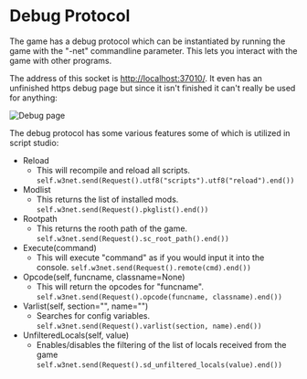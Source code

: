 # Debug Protocol



The game has a debug protocol which can be instantiated by running the game with the "-net" commandline parameter. This lets you interact with the game with other programs.

The address of this socket is [http://localhost:37010/](http://localhost:37010/). It even has an unfinished https debug page but since it isn't finished it can't really be used for anything:

![Debug page](http://i.imgur.com/mUZPufZ.png)

The debug protocol has some various features some of which is utilized in script studio:

* Reload
  * This will recompile and reload all scripts. `self.w3net.send(Request().utf8("scripts").utf8("reload").end())`
* Modlist
  * This returns the list of installed mods. `self.w3net.send(Request().pkglist().end())`
* Rootpath
  * This returns the rooth path of the game. `self.w3net.send(Request().sc_root_path().end())`
* Execute(command)
  * This will execute "command" as if you would input it into the console. `self.w3net.send(Request().remote(cmd).end())`
* Opcode(self, funcname, classname=None)
  * This will return the opcodes for "funcname". `self.w3net.send(Request().opcode(funcname, classname).end())`
* Varlist(self, section="", name="")
  * Searches for config variables. `self.w3net.send(Request().varlist(section, name).end())`
* UnfilteredLocals(self, value)
  * Enables/disables the filtering of the list of locals received from the game `self.w3net.send(Request().sd_unfiltered_locals(value).end())`
